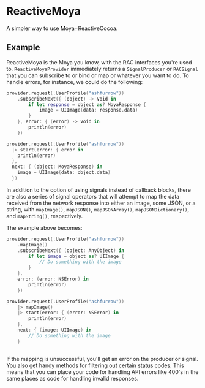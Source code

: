 # ReactiveMoya
A simpler way to use Moya+ReactiveCocoa.

Example
------------------------

ReactiveMoya is the Moya you know, with the RAC interfaces you're used to. `ReactiveMoyaProvider` immediately returns a `SignalProducer` or `RACSignal` that you can subscribe to or bind or map or whatever you want to
do. To handle errors, for instance, we could do the following:

```swift
provider.request(.UserProfile("ashfurrow"))
    .subscribeNext({ (object) -> Void in
        if let response = object as? MoyaResponse {
            image = UIImage(data: response.data)
        }
    }, error: { (error) -> Void in
        println(error)
    })
```

```swift
provider.request(.UserProfile("ashfurrow"))
  |> start(error: { error in
    println(error)
  }, 
  next: { (object: MoyaResponse) in
    image = UIImage(data: object.data)
  })
```

In addition to the option of using signals instead of callback blocks, there are
also a series of signal operators that will attempt to map the data received 
from the network response into either an image, some JSON, or a string, with 
`mapImage()`, `mapJSON()`, `mapJSONArray()`, `mapJSONDictionary()`, and `mapString()`, respectively.

The example above becomes:
```swift
provider.request(.UserProfile("ashfurrow"))
    .mapImage()
    .subscribeNext({ (object: AnyObject) in
        if let image = object as? UIImage {
            // Do something with the image
        }
    },
    error: (error: NSError) in
        println(error)
    })
```

```swift
provider.request(.UserProfile("ashfurrow"))
    |> mapImage()
    |> start(error: { (error: NSError) in
        println(error)
    },
    next: { (image: UIImage) in
        // Do something with the image
    }
  
```

If the mapping is unsuccessful, you'll get an error on the producer or signal. You also get handy methods for
filtering out certain status codes. This means that you can place your code for 
handling API errors like 400's in the same places as code for handling invalid 
responses. 
